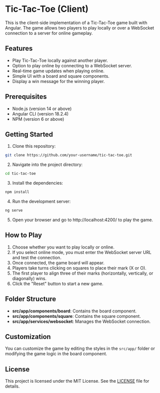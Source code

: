 # Tic-Tac-Toe (Client)

This is the client-side implementation of a Tic-Tac-Toe game built with Angular. The game allows two players to play locally or over a WebSocket connection to a server for online gameplay.

## Features

- Play Tic-Tac-Toe locally against another player.
- Option to play online by connecting to a WebSocket server.
- Real-time game updates when playing online.
- Simple UI with a board and square components.
- Display a win message for the winning player.

## Prerequisites

- Node.js (version 14 or above)
- Angular CLI (version 18.2.4)
- NPM (version 6 or above)

## Getting Started

1. Clone this repository:

```bash
git clone https://github.com/your-username/tic-tac-toe.git
```

2. Navigate into the project directory:

```bash
cd tic-tac-toe
```

3. Install the dependencies:

```bash
npm install
```

4. Run the development server:
```bash
ng serve
```

5. Open your browser and go to http://localhost:4200/ to play the game.

## How to Play

1. Choose whether you want to play locally or online.
2. If you select online mode, you must enter the WebSocket server URL and test the connection.
3. Once connected, the game board will appear.
4. Players take turns clicking on squares to place their mark (X or O).
5. The first player to align three of their marks (horizontally, vertically, or diagonally) wins.
6. Click the "Reset" button to start a new game.

## Folder Structure

- **src/app/components/board**: Contains the board component.
- **src/app/components/square**: Contains the square component.
- **src/app/services/websocket**: Manages the WebSocket connection.

## Customization

You can customize the game by editing the styles in the `src/app/` folder or modifying the game logic in the board component.

## License

This project is licensed under the MIT License. See the [LICENSE](LICENSE) file for details.
```